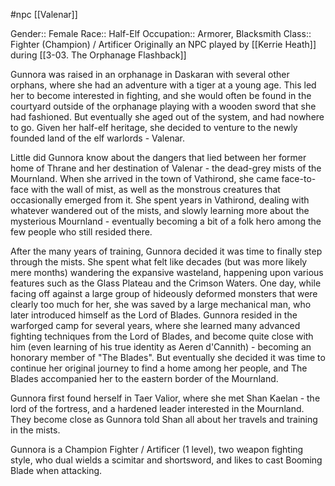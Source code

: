  #npc [[Valenar]]

Gender:: Female
Race:: Half-Elf
Occupation:: Armorer, Blacksmith
Class:: Fighter (Champion) / Artificer
Originally an NPC played by [[Kerrie Heath]] during [[3-03. The Orphanage Flashback]]

Gunnora was raised in an orphanage in Daskaran with several other orphans, where she had an adventure with a tiger at a young age. This led her to become interested in fighting, and she would often be found in the courtyard outside of the orphanage playing with a wooden sword that she had fashioned. But eventually she aged out of the system, and had nowhere to go. Given her half-elf heritage, she decided to venture to the newly founded land of the elf warlords - Valenar.

Little did Gunnora know about the dangers that lied between her former home of Thrane and her destination of Valenar - the dead-grey mists of the Mournland. When she arrived in the town of Vathirond, she came face-to-face with the wall of mist, as well as the monstrous creatures that occasionally emerged from it. She spent years in Vathirond, dealing with whatever wandered out of the mists, and slowly learning more about the mysterious Mournland - eventually becoming a bit of a folk hero among the few people who still resided there.

After the many years of training, Gunnora decided it was time to finally step through the mists. She spent what felt like decades (but was more likely mere months) wandering the expansive wasteland, happening upon various features such as the Glass Plateau and the Crimson Waters. One day, while facing off against a large group of hideously deformed monsters that were clearly too much for her, she was saved by a large mechanical man, who later introduced himself as the Lord of Blades. Gunnora resided in the warforged camp for several years, where she learned many advanced fighting techniques from the Lord of Blades, and become quite close with him (even learning of his true identity as Aeren d'Cannith) - becoming an honorary member of "The Blades". But eventually she decided it was time to continue her original journey to find a home among her people, and The Blades accompanied her to the eastern border of the Mournland.

Gunnora first found herself in Taer Valior, where she met Shan Kaelan - the lord of the fortress, and a hardened leader interested in the Mournland. They become close as Gunnora told Shan all about her travels and training in the mists.

Gunnora is a Champion Fighter / Artificer (1 level), two weapon fighting style, who dual wields a scimitar and shortsword, and likes to cast Booming Blade when attacking.
